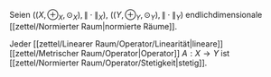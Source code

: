 Seien $((X, \oplus_X, \odot_X), \| \cdot \|_X)$, $((Y, \oplus_Y, \odot_Y), \| \cdot \|_Y)$ endlichdimensionale [[zettel/Normierter Raum|normierte Räume]].

Jeder [[zettel/Linearer Raum/Operator/Linearität|lineare]] [[zettel/Metrischer Raum/Operator|Operator]] $A : X \to Y$ ist [[zettel/Normierter Raum/Operator/Stetigkeit|stetig]].